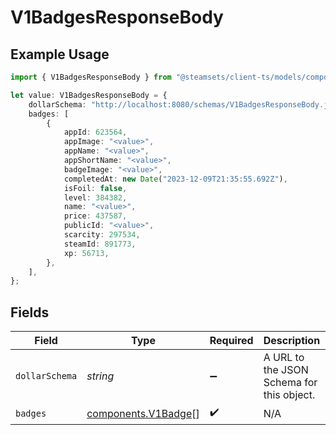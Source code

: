 # V1BadgesResponseBody

## Example Usage

```typescript
import { V1BadgesResponseBody } from "@steamsets/client-ts/models/components";

let value: V1BadgesResponseBody = {
    dollarSchema: "http://localhost:8080/schemas/V1BadgesResponseBody.json",
    badges: [
        {
            appId: 623564,
            appImage: "<value>",
            appName: "<value>",
            appShortName: "<value>",
            badgeImage: "<value>",
            completedAt: new Date("2023-12-09T21:35:55.692Z"),
            isFoil: false,
            level: 384382,
            name: "<value>",
            price: 437587,
            publicId: "<value>",
            scarcity: 297534,
            steamId: 891773,
            xp: 56713,
        },
    ],
};
```

## Fields

| Field                                                      | Type                                                       | Required                                                   | Description                                                | Example                                                    |
| ---------------------------------------------------------- | ---------------------------------------------------------- | ---------------------------------------------------------- | ---------------------------------------------------------- | ---------------------------------------------------------- |
| `dollarSchema`                                             | *string*                                                   | :heavy_minus_sign:                                         | A URL to the JSON Schema for this object.                  | http://localhost:8080/schemas/V1BadgesResponseBody.json    |
| `badges`                                                   | [components.V1Badge](../../models/components/v1badge.md)[] | :heavy_check_mark:                                         | N/A                                                        |                                                            |